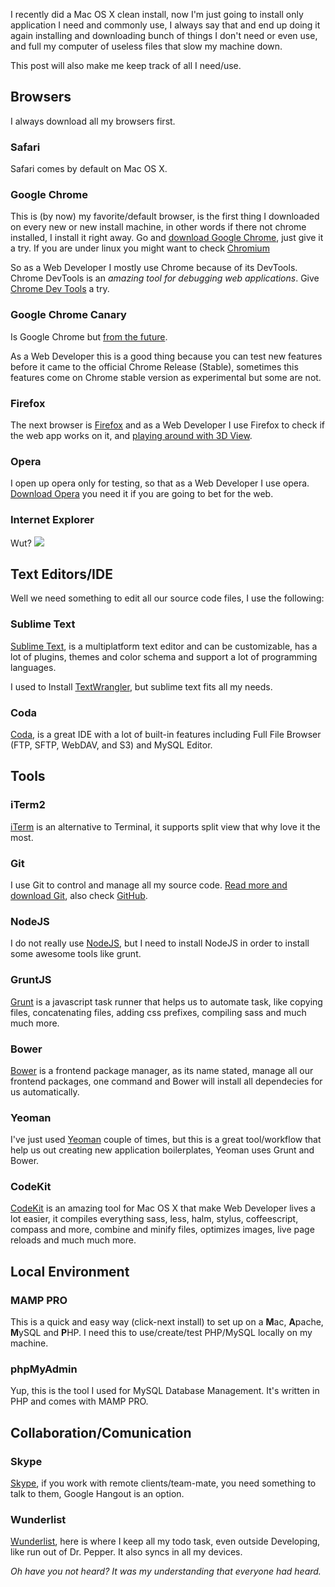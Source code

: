 I recently did a Mac OS X clean install, now I'm just going to install only application I need and commonly use, I always say that and end up doing it again installing and downloading bunch of things I don't need or even use, and full my computer of useless files that slow my machine down.

This post will also make me keep track of all I need/use.

<!-- more -->

## Browsers

I always download all my browsers first.

### Safari

Safari comes by default on Mac OS X.

### Google Chrome

This is (by now) my favorite/default browser, is the first thing I downloaded on every new or new install machine, in other words if there not chrome installed, I install it right away. Go and [download Google Chrome](http://google.com/chrome/), just give it a try. If you are under linux you might want to check [Chromium](https://www.chromium.org)

So as a Web Developer I mostly use Chrome because of its DevTools. Chrome DevTools is an _amazing tool for debugging web applications_. Give [Chrome Dev Tools](https://developers.google.com/chrome-developer-tools/) a try.

### Google Chrome Canary

Is Google Chrome but [from the future](http://wellingguzman.com/getting-hands-dirty-chrome-canary/).

As a Web Developer this is a good thing because you can test new features before it came to the official Chrome Release (Stable), sometimes this features come on Chrome stable version as experimental but some are not.

### Firefox

The next browser is [Firefox](https://www.mozilla.org/en-US/firefox/) and as a Web Developer I use Firefox to check if the web app works on it, and [playing around with 3D View](http://youtu.be/tyO0_sV4cek).

### Opera

I open up opera only for testing, so that as a Web Developer I use opera. [Download Opera](http://www.opera.com/) you need it if you are going to bet for the web.

### Internet Explorer

Wut? ![](http://wellingguzman.com/wp-content/uploads/2013/10/JackSparrowConfused.jpg)

## Text Editors/IDE

Well we need something to edit all our source code files, I use the following:

### Sublime Text

[Sublime Text](http://www.sublimetext.com/), is a multiplatform text editor and can be customizable, has a lot of plugins, themes and color schema and support a lot of programming languages.

I used to Install [TextWrangler](http://www.barebones.com/products/textwrangler/), but sublime text fits all my needs.

### Coda

[Coda](http://panic.com/coda/), is a great IDE with a lot of built-in features including Full File Browser (FTP, SFTP, WebDAV, and S3) and MySQL Editor.

## Tools

### iTerm2

[iTerm](http://www.iterm2.com/) is an alternative to Terminal, it supports split view that why love it the most.

### Git

I use Git to control and manage all my source code. [Read more and download Git](http://git-scm.com/), also check [GitHub](http://github.com/).

### NodeJS

I do not really use [NodeJS](http://nodejs.org/), but I need to install NodeJS in order to install some awesome tools like grunt.

### GruntJS

[Grunt](http://gruntjs.com/) is a javascript task runner that helps us to automate task, like copying files, concatenating files, adding css prefixes, compiling sass and much much more.

### Bower

[Bower](http://bower.io/) is a frontend package manager, as its name stated, manage all our frontend packages, one command and Bower will install all dependecies for us automatically.

### Yeoman

I've just used [Yeoman](http://yeoman.io/) couple of times, but this is a great tool/workflow that help us out creating new application boilerplates, Yeoman uses Grunt and Bower.

### CodeKit

[CodeKit](http://incident57.com/codekit/) is an amazing tool for Mac OS X that make Web Developer lives a lot easier, it compiles everything sass, less, halm, stylus, coffeescript, compass and more, combine and minify files, optimizes images, live page reloads and much much more.

## Local Environment

### MAMP PRO

This is a quick and easy way (click-next install) to set up on a **M**ac, **A**pache, **M**ySQL and **P**HP. I need this to use/create/test PHP/MySQL locally on my machine.

### phpMyAdmin

Yup, this is the tool I used for MySQL Database Management. It's written in PHP and comes with MAMP PRO.

## Collaboration/Comunication

### Skype

[Skype](http://skype.com), if you work with remote clients/team-mate, you need something to talk to them, Google Hangout is an option.

### Wunderlist

[Wunderlist](https://www.wunderlist.com/), here is where I keep all my todo task, even outside Developing, like run out of Dr. Pepper. It also syncs in all my devices.

_Oh have you not heard? It was my understanding that everyone had heard._